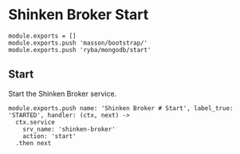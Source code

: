 
# Shinken Broker Start

    module.exports = []
    module.exports.push 'masson/bootstrap/'
    module.exports.push 'ryba/mongodb/start'

## Start

Start the Shinken Broker service.

    module.exports.push name: 'Shinken Broker # Start', label_true: 'STARTED', handler: (ctx, next) ->
      ctx.service
        srv_name: 'shinken-broker'
        action: 'start'
      .then next
